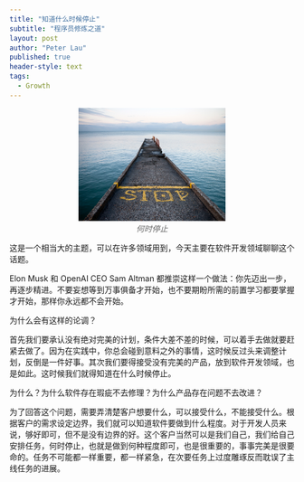```yaml
---
title: "知道什么时候停止"
subtitle: "程序员修炼之道"
layout: post
author: "Peter Lau"
published: true
header-style: text
tags:
  - Growth 
---
```




<figure style="text-align: center">
    <img class="When to stop" src="/img/growth/when-to-stop-blog.jpeg" width="260" height="200">
    <figcaption style="font-style: italic; color: #666;">何时停止</figcaption>
</figure>


这是一个相当大的主题，可以在许多领域用到，今天主要在软件开发领域聊聊这个话题。

Elon Musk 和 OpenAI CEO Sam Altman 都推崇这样一个做法：你先迈出一步，再逐步精进。不要妄想等到万事俱备才开始，也不要期盼所需的前置学习都要掌握才开始，那样你永远都不会开始。

为什么会有这样的论调？

首先我们要承认没有绝对完美的计划，条件大差不差的时候，可以着手去做就要赶紧去做了。因为在实践中，你总会碰到意料之外的事情，这时候反过头来调整计划，反倒是一件好事。其次我们要得接受没有完美的产品，放到软件开发领域，也是如此。这时候我们就得知道在什么时候停止。

为什么？为什么软件存在瑕疵不去修理？为什么产品存在问题不去改进？

为了回答这个问题，需要弄清楚客户想要什么，可以接受什么，不能接受什么。根据客户的需求设定边界，我们就可以知道软件要做到什么程度。对于开发人员来说，够好即可，但不是没有边界的好。这个客户当然可以是我们自己，我们给自己安排任务，何时停止，也就是做到何种程度即可，也是很重要的，事事完美是很要命的。任务不可能都一样重要，都一样紧急，在次要任务上过度雕琢反而耽误了主线任务的进展。
